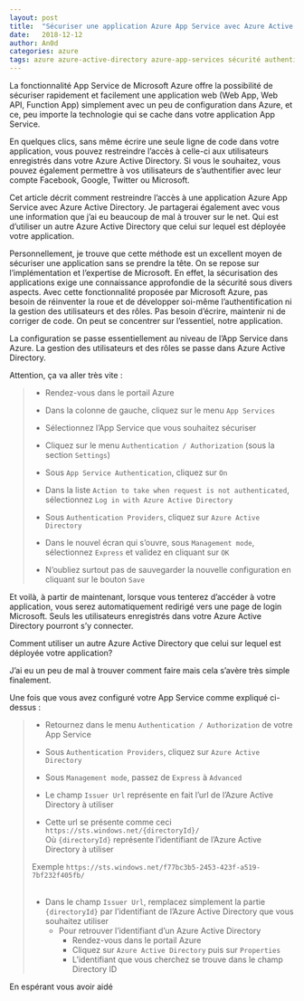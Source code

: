 ```yaml
---
layout: post
title:  "Sécuriser une application Azure App Service avec Azure Active Directory"
date:   2018-12-12
author: An0d
categories: azure
tags: azure azure-active-directory azure-app-services sécurité authentication
---
```

La fonctionnalité App Service de Microsoft Azure offre la possibilité de sécuriser rapidement et facilement une application web (Web App, Web API, Function App) simplement avec un peu de configuration dans Azure, et ce, peu importe la technologie qui se cache dans votre application App Service.

En quelques clics, sans même écrire une seule ligne de code dans votre application, vous pouvez restreindre l’accès à celle-ci aux utilisateurs enregistrés dans votre Azure Active Directory. Si vous le souhaitez, vous pouvez également permettre à vos utilisateurs de s’authentifier avec leur compte Facebook, Google, Twitter ou Microsoft.

Cet article décrit comment restreindre l’accès à une application Azure App Service avec Azure Active Directory.
Je partagerai également avec vous une information que j’ai eu beaucoup de mal à trouver sur le net. Qui est d’utiliser un autre Azure Active Directory que celui sur lequel est déployée votre application.

Personnellement, je trouve que cette méthode est un excellent moyen de sécuriser une application sans se prendre la tête. On se repose sur l’implémentation et l’expertise de Microsoft. En effet, la sécurisation des applications exige une connaissance approfondie de la sécurité sous divers aspects. Avec cette fonctionnalité proposée par Microsoft Azure, pas besoin de réinventer la roue et de développer soi-même l’authentification ni la gestion des utilisateurs et des rôles. Pas besoin d’écrire, maintenir ni de corriger de code. On peut se concentrer sur l’essentiel, notre application.

La configuration se passe essentiellement au niveau de l’App Service dans Azure. La gestion des utilisateurs et des rôles se passe dans Azure Active Directory.

Attention, ça va aller très vite :

> * Rendez-vous dans le portail Azure
>
> * Dans la colonne de gauche, cliquez sur le menu `App Services`
>
> * Sélectionnez l’App Service que vous souhaitez sécuriser
>
> * Cliquez sur le menu `Authentication / Authorization` (sous la section `Settings`)
>
> * Sous `App Service Authentication`, cliquez sur `On`
>
> * Dans la liste `Action to take when request is not authenticated`, sélectionnez `Log in with Azure Active Directory`
>
> * Sous `Authentication Providers`, cliquez sur `Azure Active Directory`
>
> * Dans le nouvel écran qui s’ouvre, sous `Management mode`, sélectionnez `Express` et validez en cliquant sur `OK`
>
> * N’oubliez surtout pas de sauvegarder la nouvelle configuration en cliquant sur le bouton `Save`

Et voilà, à partir de maintenant, lorsque vous tenterez d’accéder à votre application, vous serez automatiquement redirigé vers une page de login Microsoft. Seuls les utilisateurs enregistrés dans votre Azure Active Directory pourront s’y connecter.

Comment utiliser un autre Azure Active Directory que celui sur lequel est déployée votre application?

J’ai eu un peu de mal à trouver comment faire mais cela s’avère très simple finalement.

Une fois que vous avez configuré votre App Service comme expliqué ci-dessus :

> * Retournez dans le menu `Authentication / Authorization` de votre App Service
>
> * Sous `Authentication Providers`, cliquez sur `Azure Active Directory`
>
> * Sous `Management mode`, passez de `Express` à `Advanced`
>
> * Le champ `Issuer Url` représente en fait l’url de l’Azure Active Directory à utiliser
>
> * Cette url se présente comme ceci `https://sts.windows.net/{directoryId}/`<br />
> Où `{directoryId}` représente l’identifiant de l’Azure Active Directory à utiliser
>
> Exemple
> `https://sts.windows.net/f77bc3b5-2453-423f-a519-7bf232f405fb/`<br /><br />
> * Dans le champ `Issuer Url`, remplacez simplement la partie `{directoryId}` par l’identifiant de l’Azure Active Directory que vous souhaitez utiliser<br />
>   * Pour retrouver l’identifiant d’un Azure Active Directory
>       * Rendez-vous dans le portail Azure
>       * Cliquez sur `Azure Active Directory` puis sur `Properties`
>       * L’identifiant que vous cherchez se trouve dans le champ Directory ID

En espérant vous avoir aidé
